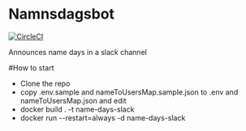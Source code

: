 # Namnsdagsbot
[![CircleCI](https://circleci.com/gh/jimmystridh/namnsdagsbot-slack.svg?style=svg)](https://circleci.com/gh/jimmystridh/namnsdagsbot-slack)

Announces name days in a slack channel

#How to start
* Clone the repo
* copy .env.sample and nameToUsersMap.sample.json to .env and nameToUsersMap.json and edit
* docker build . -t name-days-slack
* docker run --restart=always -d name-days-slack
